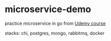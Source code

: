 # microservice-demo
practice microservice in go 
from [Udemy course](https://www.udemy.com/course/working-with-microservices-in-go/)

stacks: chi, postgres, mongo, rabbitmq, docker
